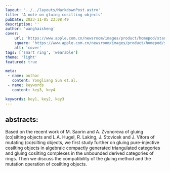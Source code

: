 ```yaml
---
layout: '../../layouts/MarkdownPost.astro'
title: 'A note on gluing cosilting objects'
pubDate: 2023-11-05 23:08:49
description: ''
author: 'wanghaisheng'
cover:
    url: 'https://www.apple.com.cn/newsroom/images/product/homepod/standard/Apple-HomePod-hero-230118_big.jpg.large_2x.jpg'
    square: 'https://www.apple.com.cn/newsroom/images/product/homepod/standard/Apple-HomePod-hero-230118_big.jpg.large_2x.jpg'
    alt: 'cover'
tags: ['smart ring', 'wearable'] 
theme: 'light'
featured: true

meta:
 - name: author
   content: Yongliang Sun et.al.
 - name: keywords
   content: key3, key4

keywords: key1, key2, key3
---
```


## abstracts:
Based on the recent work of M. Saorin and A. Zvonoreva of gluing (co)silting objects and L.A. Hugel, R. Laking, J. Stovicek and J. Vitora of mutating (co)silting objects, we first study further on gluing pure-injective cosilting objects in algebraic compactly generated triangulated categories and gluing cosilting complexes in the unbounded derived categories of rings. Then we discuss the compatibility of the gluing method and the mutation operation of cosilting objects.
